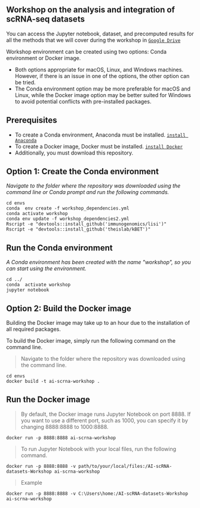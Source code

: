 Workshop on the analysis and integration of scRNA-seq datasets
-----------

You can access the Jupyter notebook, dataset, and precomputed results for all the methods that we will cover during the workshop in [`Google Drive`](https://drive.google.com/drive/folders/1TFwVlZegi5HTeQhOhh8JzgJI9Rf7ugId)

Workshop environment can be created using two options: Conda environment or Docker image.
* Both options appropriate for macOS, Linux, and Windows machines. However, if there is an issue in one of the options, the other option can be tried.
* The Conda environment option may be more preferable for macOS and Linux, while the Docker image option may be better suited for Windows to avoid potential conflicts with pre-installed packages.
## Prerequisites
* To create a Conda environment, Anaconda must be installed. [`install Anaconda`](https://docs.anaconda.com/anaconda/install/)
* To create a Docker image, Docker must be installed. [`install Docker`](https://docs.docker.com/get-docker/)
* Additionally, you must download this repository.
  
## Option 1: Create the Conda environment
  
*Navigate to the folder where the repository was downloaded using the command line or Conda prompt and run the following commands.*

```
cd envs
conda  env create -f workshop_dependencies.yml
conda activate workshop
conda env update -f workshop_dependencies2.yml
Rscript -e "devtools::install_github('immunogenomics/lisi')"
Rscript -e "devtools::install_github('theislab/kBET')"
```
  
## Run the Conda environment
  
*A Conda environment has been created with the name "workshop", so you can start using the environment.*
```
cd ../
conda  activate workshop
jupyter notebook
```
## Option 2: Build the Docker image
  
Building the Docker image may take up to an hour due to the installation of all required packages.

To build the Docker image, simply run the following command on the command line.


> Navigate to the folder where the repository was downloaded using the command line.
```
cd envs
docker build -t ai-scrna-workshop .
```
## Run the Docker image
> By default, the Docker image runs Jupyter Notebook on port 8888. If you want to use a different port, such as 1000, you can specify it by changing 8888:8888 to 1000:8888.
```
docker run -p 8888:8888 ai-scrna-workshop
```

> To run Jupyter Notebook with your local files, run the following command.
```
docker run -p 8888:8888 -v path/to/your/local/files:/AI-scRNA-datasets-Workshop ai-scrna-workshop
```
> Example
```
docker run -p 8888:8888 -v C:\Users\home:/AI-scRNA-datasets-Workshop ai-scrna-workshop
```
